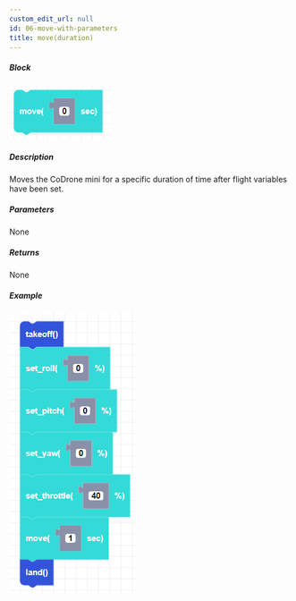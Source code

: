 ```yaml
---
custom_edit_url: null
id: 06-move-with-parameters
title: move(duration)
---
```


##### Block

![move image](move_seconds.png)

##### Description

Moves the CoDrone mini for a specific duration of time after flight variables have been set. 

##### Parameters

None

##### Returns

None

##### Example

![move example](move_seconds_example.png)
